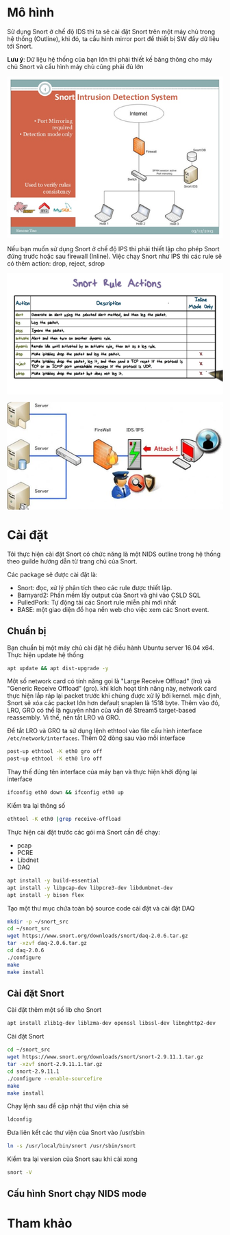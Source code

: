 # Mô hình

Sử dụng Snort ở chế độ IDS thì ta sẽ cài đặt Snort trên một máy chủ trong hệ thống (Outline), khi đó, ta cấu hình mirror port để thiết bị SW đẩy dữ liệu 
tới Snort.

**Lưu ý**: Dữ liệu hệ thống của bạn lớn thì phải thiết kế băng thông cho máy chủ Snort và cấu hình máy chủ cũng phải đủ lớn

![4_snort-ips-4-638_525af_0](/Images/4_snort-ips-4-638_525af_0.jpg)

Nếu bạn muốn sử dụng Snort ở chế độ IPS thì phải thiết lập cho phép Snort đứng trước hoặc sau firewall (Inline). Việc chạy Snort như IPS thì các 
rule sẽ có thêm action: drop, reject, sdrop

![maxresdefault](/Images/maxresdefault.jpg)

![ids-ips-660x330](/Images/ids-ips-660x330.jpg)

# Cài đặt

Tôi thực hiện cài đặt Snort có chức năng là một NIDS outline trong hệ thống theo guilde hướng dẫn từ trang chủ của Snort.

Các package sẽ được cài đặt là:
- Snort: đọc, xử lý phân tích theo các rule được thiết lập.
- Barnyard2: Phần mềm lấy output của Snort và ghi vào CSLD SQL
- PulledPork: Tự động tải các Snort rule miễn phí mới nhất
- BASE: một giao diện đồ họa nền web cho việc xem các Snort event.

## Chuẩn bị

Bạn chuẩn bị một máy chủ cài đặt hệ điều hành Ubuntu server 16.04 x64. Thực hiện update hệ thống
```sh
apt update && apt dist-upgrade -y
```

Một số network card có tính năng gọi là "Large Receive Offload" (lro) và "Generic Receive Offload" (gro). khi kích hoạt tính năng này, 
network card thực hiện lắp ráp lại packet trước khi chúng được xử lý bởi kernel. mặc định, Snort sẽ xóa các packet lớn hơn default snaplen là 
1518 byte. Thêm vào đó, LRO, GRO có thể là nguyên nhân của vấn đề Stream5 target-based reassembly. Vì thế, nên tắt LRO và GRO.

Để tắt LRO và GRO ta sử dụng lệnh ethtool vào file cấu hình interface `/etc/network/interfaces`. Thêm 02 dòng sau vào mỗi interface
```sh
post-up ethtool -K eth0 gro off
post-up ethtool -K eth0 lro off
```

Thay thế đúng tên interface của máy bạn và thực hiện khởi động lại interface
```sh
ifconfig eth0 down && ifconfig eth0 up
```

Kiểm tra lại thông số
```sh
ethtool -K eth0 |grep receive-offload
```

Thực hiện cài đặt trước các gói mà Snort cần để chạy:
- pcap
- PCRE
- Libdnet
- DAQ

```sh
apt install -y build-essential
apt install -y libpcap-dev libpcre3-dev libdumbnet-dev
apt install -y bison flex
```

Tạo một thư mục chứa toàn bộ source code cài đặt và cài đặt DAQ
```sh
mkdir -p ~/snort_src
cd ~/snort_src
wget https://www.snort.org/downloads/snort/daq-2.0.6.tar.gz
tar -xzvf daq-2.0.6.tar.gz
cd daq-2.0.6
./configure
make
make install
```

## Cài đặt Snort

Cài đặt thêm một số lib cho Snort
```sh
apt install zlib1g-dev liblzma-dev openssl libssl-dev libnghttp2-dev
```

Cài đặt Snort
```sh
cd ~/snort_src
wget https://www.snort.org/downloads/snort/snort-2.9.11.1.tar.gz
tar -xzvf snort-2.9.11.1.tar.gz
cd snort-2.9.11.1
./configure --enable-sourcefire
make
make install
```

Chạy lệnh sau để cập nhật thư viện chia sẻ
```sh
ldconfig
```

Đưa liên kết các thư viện của Snort vào /usr/sbin
```sh
ln -s /usr/local/bin/snort /usr/sbin/snort
```

Kiểm tra lại version của Snort sau khi cài xong
```sh
snort -V
```

## Cấu hình Snort chạy NIDS mode



# Tham khảo